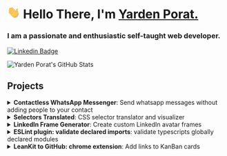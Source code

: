 <h1 align="left"><img src="https://raw.githubusercontent.com/yardenporat/yardenporat/master/assets/wave.gif" width="30px"><strong> Hello There, I'm <a href="https://linkedin.com/in/yarden-porat/">Yarden Porat.</a></strong>
</h1>

<h3 align="left">
I am a passionate and enthusiastic self-taught web developer.
</h3>

<a target="_blank" href="https://linkedin.com/in/yarden-porat/">
<img src="https://img.shields.io/badge/-yardenporat-blue?style=for-the-badge&logo=Linkedin&logoColor=white&link=https://linkedin.com/in/yardenporat/" alt="Linkedin Badge">
</a>

![Yarden Porat's GitHub Stats](https://github-readme-stats.vercel.app/api?username=yardenporat&show_icons=true&theme=tokyonight)

## Projects

<details>
  <summary>
    <strong>Contactless WhatsApp Messenger</strong>: Send whatsapp messages without adding people to your contact
  </summary>


Click on the image to view the project:
<p align="center">
  <a href="https://yardenporat.github.io/contactless-whatsapp/">
    <img src="https://github.com/YardenPorat/contactless-whatsapp/raw/main/public/logo.png" alt="Contactless WhatsApp Messenger" width="300">
  </a>
</p>
    
[Go to repository](https://github.com/YardenPorat/contactless-whatsapp)

</details>

<details>
  <summary>
     <strong>Selectors Translated</strong>: CSS selector translator and visualizer
  </summary>

Click on the image to view the application:

<p align="center">
  <a href="https://yardenporat.github.io/selector-translator/">
    <img src="./assets/selectors-translated.png" alt="Selectors Translated" width="300">
  </a>
</p>

</details>
<details>
  <summary>
     <strong>LinkedIn Frame Generator</strong>: Create custom LinkedIn avatar frames
  </summary>
<br>
Not long ago LinkedIn added a feature that allows adding a frame to your profile picture, letting everyone know if your are #hiring or #opentowork.

Now, you can create your own custom frames, adding a little more character to your LinkedIn profile.

<p align="center">
  <img src="./assets/linkedin-frame-generator.png" alt="LinkedIn Frame Generator" width="300">
</p>

</details>
<details>
  <summary>
     <strong>ESLint plugin: validate declared imports</strong>: validate typescripts globally declared modules
  </summary>
<br>

[Repository link](https://github.com/YardenPorat/eslint-plugin-validate-declared-imports)

[![test](https://github.com/yardenporat/eslint-plugin-validate-declared-imports/actions/workflows/test.yml/badge.svg)](https://github.com/yardenporat/eslint-plugin-validate-declared-imports/actions/workflows/test.yml)
[![npm](https://img.shields.io/npm/v/eslint-plugin-validate-declared-imports)](https://www.npmjs.com/package/eslint-plugin-validate-declared-imports)

When you declare modules with typescript, filepaths are not validated to be correct.

Example:

```ts
declare module "*.module.css" {
  const classes: { [key: string]: string };
  export default classes;
}
```

This will not throw an error, even though path is incorrect:

```ts
import styles from "asdasdasdasdasd.module.css";
```

### Usage

Add `validate-declared-imports` to the plugins section of your `.eslintrc` configuration file. You can omit the `eslint-plugin-` prefix:

```json
{
  "plugins": ["validate-declared-imports"]
}
```

Then configure the rules you want to use under the rules section.

```json
{
  "rules": {
    "validate-declared-imports/no-unresolved-declared-imports": [
      "error",
      {
        "fileExtensions": [
          // Asset files: png, jpeg, svg...
          ".jpg",
          // Style files
          ".module.css", // CSS Modules
          ".module.scss", // SCSS Modules
          ".module.less", // Less Modules
          ".st.css" // Stylable files
        ]
      }
    ]
  }
}
```

</details>
<details>
  <summary>
     <strong>LeanKit to GitHub: chrome extension</strong>: Add links to KanBan cards
  </summary>
<br>

[Repository link](https://github.com/YardenPorat/eslint-plugin-validate-declared-imports)

[PlanView AgilePlace \ PlanView LeanKit](https://www.planview.com/products-solutions/products/agileplace/)

A tiny chrome extension that adds GitHub links to cards which references github issue or pull request.

<p align="center">
  <img src="./assets/leankit-github.png" alt="GitHub links on a card" >
</p>
You can customize the board's title which you want to focus on, and your favorite GitHub repository which you want to go to

<p align="center">
  <img src="./assets/leankit-github-customize.png" alt="customization options" >
</p>

<br>

<details>
  <summary>
    <strong>MORE ABOUT ME</strong>
  </summary>

```ts
const yardenporat = {
  education: [
    "BA - Reichman University (IDC Herzliya)",
    "MBA - Tel Aviv University",
  ],
  languages: ["TypeScript", "Javascript", "Python", "Bash Scripts"],
  frameworks: ["Node.js", "React.js", "Next.js"],
  css: ["CSS", "Sass", "Stylable"],
  tests: ["playwright", "mocha", "chai", "sinon"],
  DBs: ["MongoDB", "SQL"],
  tools: ["Git", "Wordpress", "Electron"],
};
```

</details>

<a target="_blank" href="https://github.com/yardenporat/">
<img src="https://img.shields.io/badge/dynamic/json?url=https://api.countapi.xyz/hit/visitor-badge/yardenporat&style=for-the-badge&label=visitors&query=value&color=0F0F1A&labelColor=0F0F1A" alt="yardenporat's vistors">
</a>
